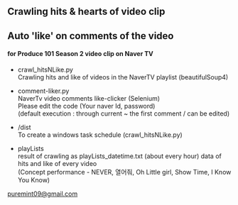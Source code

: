 ## Crawling hits & hearts of video clip
## Auto 'like' on comments of the video
#### for Produce 101 Season 2 video clip on Naver TV

 * crawl_hitsNLike.py  
    Crawling hits and like of videos in the NaverTV playlist (beautifulSoup4)

 * comment-liker.py  
    NaverTv video comments like-clicker (Selenium)  
    Please edit the code (Your naver Id, password)  
    (default execution : through current ~ the first comment / can be edited)

 * /dist  
   To create a windows task schedule (crawl_hitsNLike.py)

 * playLists  
   result of crawling as playLists_datetime.txt (about every hour)
    data of hits and like of every video  
    (Concept performance - 
    NEVER, 열어줘, Oh Little girl, Show Time, I Know You Know)  


puremint09@gmail.com